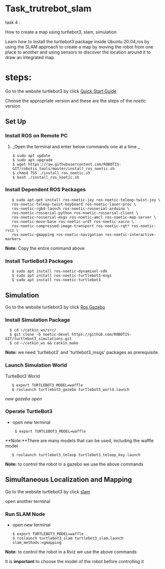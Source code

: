 # Task_trutrebot_slam

task 4 :

How to create a map using turtlebot3, slam, simulation

Learn how to install the turtlebot3 package inside Ubuntu 20.04,ros by using the SLAM approach to create a map by moving the robot from one place to another and using sensors to discover the location around it to draw an integrated map

# steps:


Go to the website turtlebot3 by click [Quick Start Guide](https://emanual.robotis.com/docs/en/platform/turtlebot3/quick-start/#pc-setup)


Choose the appropriate version and these are the steps of the  _noetic_ version
## Set Up
### Install ROS on Remote PC



1. _Open the terminal and enter below commands one at a time _

       $ sudo apt update
       $ sudo apt upgrade
       $ wget https://raw.githubusercontent.com/ROBOTIS-GIT/robotis_tools/master/install_ros_noetic.sh
       $ chmod 755 ./install_ros_noetic.sh 
       $ bash ./install_ros_noetic.sh
       
       
### Install Dependent ROS Packages
       $ sudo apt-get install ros-noetic-joy ros-noetic-teleop-twist-joy \
       ros-noetic-teleop-twist-keyboard ros-noetic-laser-proc \
       ros-noetic-rgbd-launch ros-noetic-rosserial-arduino \
       ros-noetic-rosserial-python ros-noetic-rosserial-client \
       ros-noetic-rosserial-msgs ros-noetic-amcl ros-noetic-map-server \
       ros-noetic-move-base ros-noetic-urdf ros-noetic-xacro \
       ros-noetic-compressed-image-transport ros-noetic-rqt* ros-noetic-rviz \
       ros-noetic-gmapping ros-noetic-navigation ros-noetic-interactive-markers
        
**Note:** Copy the entire command above

### Install TurtleBot3 Packages

       $ sudo apt install ros-noetic-dynamixel-sdk
       $ sudo apt install ros-noetic-turtlebot3-msgs
       $ sudo apt install ros-noetic-turtlebot3
       
       
## Simulation

Go to the website turtlebot3 by click [Ros Gazebo](https://emanual.robotis.com/docs/en/platform/turtlebot3/simulation/)

### Install Simulation Package

      $ cd ~/catkin_ws/src/
      $ git clone -b noetic-devel https://github.com/ROBOTIS-GIT/turtlebot3_simulations.git
      $ cd ~/catkin_ws && catkin_make
      
**Note:** we need  'turtlebot3' and  'turtlebot3_msgs' packages as prerequisite.

### Launch Simulation World 

TurtleBot3 World

       $ export TURTLEBOT3_MODEL=waffle
       $ roslaunch turtlebot3_gazebo turtlebot3_world.launch
       
_new gazebo open_


### Operate TurtleBot3

* open new terminal

       $ export TURTLEBOT3_MODEL=waffle
       
 **Note:**There are many models that can be used, including the waffle model
 
       $ roslaunch turtlebot3_teleop turtlebot3_teleop_key.launch
       
 **Note:** to control the robot in a gazebo we use the above commands 

## Simultaneous Localization and Mapping

Go to the website turtlebot3 by click [slam](https://emanual.robotis.com/docs/en/platform/turtlebot3/slam/)

 open another terminal
 
 
 ### Run SLAM Node 
 
* open new terminal
 
      $ export TURTLEBOT3_MODEL=waffle
      $ roslaunch turtlebot3_slam turtlebot3_slam.launch slam_methods:=gmapping
      
 **Note:** to control the robot in a Rviz we use the above commands 
 
 It is **important** to choose the model of the robot before controlling it
 
 
 
 
       







  

       
